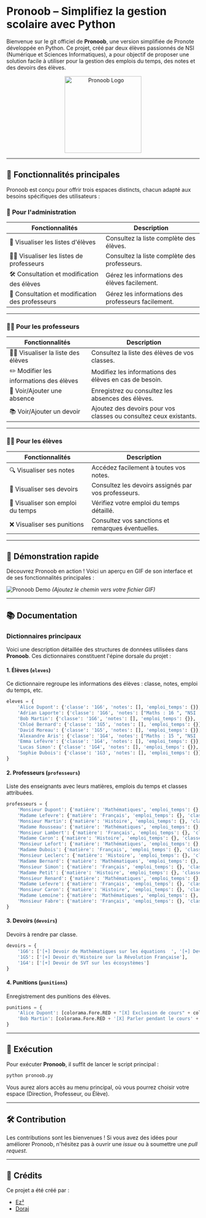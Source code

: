 #  Pronoob – Simplifiez la gestion scolaire avec Python 

Bienvenue sur le git officiel de **Pronoob**, une version simplifiée de Pronote développée en Python. Ce projet, créé par deux élèves passionnés de NSI (Numérique et Sciences Informatiques), a pour objectif de proposer une solution facile à utiliser pour la gestion des emplois du temps, des notes et des devoirs des élèves.

<p align="center">
  <img src="https://github.com/user-attachments/assets/84c903cc-2d27-467c-83ce-449d20f8b818" alt="Pronoob Logo" width="200">
</p>

---

## **🌟** **Fonctionnalités principales**

Pronoob est conçu pour offrir trois espaces distincts, chacun adapté aux besoins spécifiques des utilisateurs :

### 🏫 **Pour l'administration**
| Fonctionnalités                 | Description                                         |
|---------------------------------|-----------------------------------------------------|
| 👥 Visualiser les listes d'élèves | Consultez la liste complète des élèves.            |
| 🧑‍🏫 Visualiser les listes de professeurs | Consultez la liste complète des professeurs.       |
| 🛠️ Consultation et modification des élèves | Gérez les informations des élèves facilement.      |
| 🔧 Consultation et modification des professeurs | Gérez les informations des professeurs facilement. |
---

### 👩‍🏫 **Pour les professeurs**
| Fonctionnalités                 | Description                                         |
|---------------------------------|-----------------------------------------------------|
| 👨‍🎓 Visualiser la liste des élèves | Consultez la liste des élèves de vos classes.      |
| ✏️ Modifier les informations des élèves | Modifiez les informations des élèves en cas de besoin. |
| 📄 Voir/Ajouter une absence      | Enregistrez ou consultez les absences des élèves.   |
| 📚 Voir/Ajouter un devoir        | Ajoutez des devoirs pour vos classes ou consultez ceux existants. |

---

### 🧑‍🎓 **Pour les élèves**
| Fonctionnalités                 | Description                                         |
|---------------------------------|-----------------------------------------------------|
| 🔍 Visualiser ses notes          | Accédez facilement à toutes vos notes.             |
| 📝 Visualiser ses devoirs        | Consultez les devoirs assignés par vos professeurs.|
| 📅 Visualiser son emploi du temps| Vérifiez votre emploi du temps détaillé.           |
| ❌ Visualiser ses punitions      | Consultez vos sanctions et remarques éventuelles.  |

---

## 🎥 Démonstration rapide
Découvrez Pronoob en action ! Voici un aperçu en GIF de son interface et de ses fonctionnalités principales :

![Pronoob Demo](path/to/demo.gif) *(Ajoutez le chemin vers votre fichier GIF)*

---

## 📚 Documentation 

### Dictionnaires principaux
Voici une description détaillée des structures de données utilisées dans **Pronoob**. Ces dictionnaires constituent l'épine dorsale du projet :

#### 1. **Élèves** **(`eleves`)**
Ce dictionnaire regroupe les informations des élèves : classe, notes, emploi du temps, etc.

```python
eleves = {
    'Alice Dupont': {'classe': '1G6', 'notes': [], 'emploi_temps': {}},
    'Adrian Laporte': {'classe': '1G6', 'notes': ["Maths : 16 ", "NSI : 13 ", "Français : 17 ", "Histoire-Géographie : 14 ", "Anglais : 18  ", "Physique-Chimie : 15  ", "SVT : 16"], 'emploi_temps': {"Lundi": "Maths", "Mardi": "Français", "Mercredi": "NSI", "Jeudi": "Anglais", "Vendredi": "Histoire-Géographie"}},
    'Bob Martin': {'classe': '1G6', 'notes': [], 'emploi_temps': {}},
    'Chloé Bernard': {'classe': '1G5', 'notes': [], 'emploi_temps': {}},
    'David Moreau': {'classe': '1G5', 'notes': [], 'emploi_temps': {}},
    'Alexandre Aris': {'classe': '1G4', 'notes': ["Maths : 15 ", "NSI : 14 ", "Français : 19 ", "Histoire-Géographie : 15"], 'emploi_temps': {"Lundi": "Physique-Chimie", "Mardi": "SVT", "Mercredi": "Philosophie", "Jeudi": "Espagnol", "Vendredi": "EPS"}},
    'Emma Lefèvre': {'classe': '1G4', 'notes': [], 'emploi_temps': {}},
    'Lucas Simon': {'classe': '1G4', 'notes': [], 'emploi_temps': {}},
    'Sophie Dubois': {'classe': '1G3', 'notes': [], 'emploi_temps': {}}
}
```

#### 2. **Professeurs (`professeurs`)**
Liste des enseignants avec leurs matières, emplois du temps et classes attribuées.

```python
professeurs = {
    'Monsieur Dupont': {'matière': 'Mathématiques', 'emploi_temps': {}, 'classes': []},
    'Madame Lefevre': {'matière': 'Français', 'emploi_temps': {}, 'classes': []},
    'Monsieur Martin': {'matière': 'Histoire', 'emploi_temps': {}, 'classes': []},
    'Madame Rousseau': {'matière': 'Mathématiques', 'emploi_temps': {}, 'classes': []},
    'Monsieur Lambert': {'matière': 'Français', 'emploi_temps': {}, 'classes': []},
    'Madame Caron': {'matière': 'Histoire', 'emploi_temps': {}, 'classes': []},
    'Monsieur Lefort': {'matière': 'Mathématiques', 'emploi_temps': {}, 'classes': []},
    'Madame Dubois': {'matière': 'Français', 'emploi_temps': {}, 'classes': []},
    'Monsieur Leclerc': {'matière': 'Histoire', 'emploi_temps': {}, 'classes': []},
    'Madame Bernard': {'matière': 'Mathématiques', 'emploi_temps': {}, 'classes': []},
    'Monsieur Simon': {'matière': 'Français', 'emploi_temps': {}, 'classes': []},
    'Madame Petit': {'matière': 'Histoire', 'emploi_temps': {}, 'classes': []},
    'Monsieur Renard': {'matière': 'Mathématiques', 'emploi_temps': {}, 'classes': []},
    'Madame Lefevre': {'matière': 'Français', 'emploi_temps': {}, 'classes': []},
    'Monsieur Caron': {'matière': 'Histoire', 'emploi_temps': {}, 'classes': []},
    'Madame Lemoine': {'matière': 'Mathématiques', 'emploi_temps': {}, 'classes': []},
    'Monsieur Fabre': {'matière': 'Français', 'emploi_temps': {}, 'classes': []},
}
```

#### 3. **Devoirs (`devoirs`)**
Devoirs à rendre par classe.

```python
devoirs = {
    '1G6': ['[+] Devoir de Mathématiques sur les équations  ', '[+] Devoir de Français sur un livre'],
    '1G5': ['[+] Devoir d\'Histoire sur la Révolution Française'],
    '1G4': ['[+] Devoir de SVT sur les écosystèmes']
}
```

#### 4. **Punitions (`punitions`)**
Enregistrement des punitions des élèves.

```python
punitions = {
    'Alice Dupont': [colorama.Fore.RED + "[X] Exclusion de cours" + colorama.Fore.WHITE],
    'Bob Martin': [colorama.Fore.RED + '[X] Parler pendant le cours' + colorama.Fore.WHITE]
}
```

---

## 🚀 Exécution
Pour exécuter **Pronoob**, il suffit de lancer le script principal :

```bash
python pronoob.py
```

Vous aurez alors accès au menu principal, où vous pourrez choisir votre espace (Direction, Professeur, ou Élève).

---

## 🛠️ Contribution
Les contributions sont les bienvenues ! Si vous avez des idées pour améliorer Pronoob, n'hésitez pas à ouvrir une *issue* ou à soumettre une *pull request*.

---

## 🏅 Crédits
Ce projet a été créé par :
- [Ez²](https://github.com/Aminecool15)
- [Doraj](https://github.com/D0rAj)


